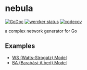 # nebula

[![GoDoc](https://godoc.org/github.com/m0t0k1ch1/nebula?status.svg)](https://godoc.org/github.com/m0t0k1ch1/nebula) [![wercker status](https://app.wercker.com/status/72e8e36a860b1f09f5e703b5b2a177b2/s/master "wercker status")](https://app.wercker.com/project/byKey/72e8e36a860b1f09f5e703b5b2a177b2) [![codecov](https://codecov.io/gh/m0t0k1ch1/nebula/branch/master/graph/badge.svg)](https://codecov.io/gh/m0t0k1ch1/nebula)

a complex network generator for Go

## Examples

- [WS (Watts-Strogatz) Model](./_examples/ws)
- [BA (Barabási-Albert) Model](./_examples/ba)
